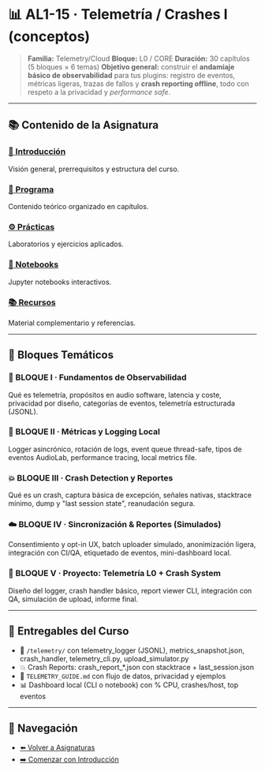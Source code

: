 # 📊 AL1-15 · Telemetría / Crashes I (conceptos)

> **Familia:** Telemetry/Cloud
> **Bloque:** L0 / CORE
> **Duración:** 30 capítulos (5 bloques × 6 temas)
> **Objetivo general:** construir el **andamiaje básico de observabilidad** para tus plugins: registro de eventos, métricas ligeras, trazas de fallos y **crash reporting offline**, todo con respeto a la privacidad y *performance safe*.

---

## 📚 Contenido de la Asignatura

### [📖 Introducción](introduccion.md)
Visión general, prerrequisitos y estructura del curso.

### [📝 Programa](programa/)
Contenido teórico organizado en capítulos.

### [⚙️ Prácticas](practicas/)
Laboratorios y ejercicios aplicados.

### [📓 Notebooks](notebooks/)
Jupyter notebooks interactivos.

### [📚 Recursos](recursos/)
Material complementario y referencias.

---

## 🎯 Bloques Temáticos

### 🧭 BLOQUE I · Fundamentos de Observabilidad
Qué es telemetría, propósitos en audio software, latencia y coste, privacidad por diseño, categorías de eventos, telemetría estructurada (JSONL).

### 🧾 BLOQUE II · Métricas y Logging Local
Logger asincrónico, rotación de logs, event queue thread-safe, tipos de eventos AudioLab, performance tracing, local metrics file.

### 💥 BLOQUE III · Crash Detection y Reportes
Qué es un crash, captura básica de excepción, señales nativas, stacktrace mínimo, dump y "last session state", reanudación segura.

### ☁️ BLOQUE IV · Sincronización & Reportes (Simulados)
Consentimiento y opt-in UX, batch uploader simulado, anonimización ligera, integración con CI/QA, etiquetado de eventos, mini-dashboard local.

### 🚀 BLOQUE V · Proyecto: Telemetría L0 + Crash System
Diseño del logger, crash handler básico, report viewer CLI, integración con QA, simulación de upload, informe final.

---

## 🧾 Entregables del Curso

- 📁 `/telemetry/` con telemetry_logger (JSONL), metrics_snapshot.json, crash_handler, telemetry_cli.py, upload_simulator.py
- 💥 Crash Reports: crash_report_*.json con stacktrace + last_session.json
- 📄 `TELEMETRY_GUIDE.md` con flujo de datos, privacidad y ejemplos
- 📊 Dashboard local (CLI o notebook) con % CPU, crashes/host, top eventos

---

## 🔗 Navegación

- [⬅️ Volver a Asignaturas](../)
- [➡️ Comenzar con Introducción](introduccion.md)
